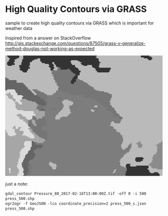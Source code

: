 # High Quality Contours via GRASS

sample to create high quality contours via GRASS which is important for weather data

Inspired from a answer on StackOverflow http://gis.stackexchange.com/questions/87505/grass-v-generalize-method-douglas-not-working-as-expected

![contours](V24Lr.gif "Contours")


just a note:
```
gdal_contour Pressure_80_2017-02-16T13:00:00Z.tif -off 0 -i 500 press_500.shp
ogr2ogr -f GeoJSON -lco coordinate_precision=2 press_500_s.json press_500.shp
```
